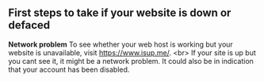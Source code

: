 
## First steps to take if your website is down or defaced

**Network problem**
To see whether your web host is working but your website is unavailable, visit https://www.isup.me/.
&lt;br&gt;
If your site is up but you cant see it, it might be a network problem. It could also be in indication that your account has been disabled.